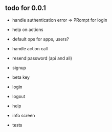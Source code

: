 ## todo for 0.0.1

* handle authentication error => PRompt for login
* help on actions
* default ops for apps, users?
* handle action call
* resend password (api and all)

* signup
* beta key
* login
* logout
* help
* info screen
* tests